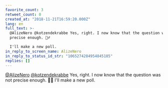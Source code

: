 ```yaml
---
favorite_count: 3
retweet_count: 0
created_at: "2018-11-21T16:59:20.000Z"
lang: en
full_text: >-
  @AlizeNero @kotzendekrabbe Yes, right. I now know that the question was not
  precise enough. 🤦‍♂️

  I'll make a new poll.
in_reply_to_screen_name: AlizeNero
in_reply_to_status_id_str: "1065274284954845185"
replies: []
---
```


[@AlizeNero](https://twitter.com/AlizeNero)
[@kotzendekrabbe](https://twitter.com/kotzendekrabbe) Yes, right. I now know
that the question was not precise enough. 🤦‍♂️ I'll make a new poll.
